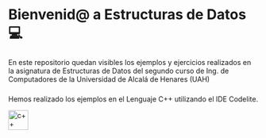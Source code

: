 <h1 align = "left"> Bienvenid@ a Estructuras de Datos 💻</h1>

###

<p align = "left">En este repositorio quedan visibles los ejemplos y ejercicios realizados en la asignatura de Estructuras de Datos del segundo curso de Ing. de Computadores de la Universidad de Alcalá de Henares (UAH)</p>

###

<p align = "left">Hemos realizado los ejemplos en el Lenguaje C++ utilizando el IDE Codelite. </p>

<div align = "left">
  <img src="https://cdn.jsdelivr.net/gh/devicons/devicon/icons/c++/c++.svg" height="40" alt="c++ logo"  />
  <img width="12" />
</div>
